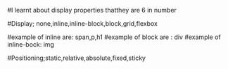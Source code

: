 #I learnt about display properties thatthey are 6 in number

#Display; none,inline,inline-block,block,grid,flexbox

#example of inline are: span,p,h1
#example of block are : div
#example of inline-bock: img

#Positioning;static,relative,absolute,fixed,sticky